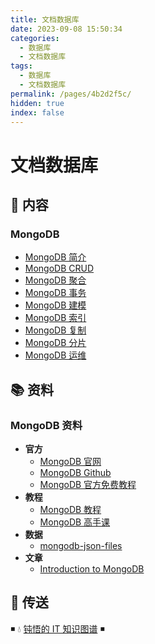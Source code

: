 ```yaml
---
title: 文档数据库
date: 2023-09-08 15:50:34
categories:
  - 数据库
  - 文档数据库
tags:
  - 数据库
  - 文档数据库
permalink: /pages/4b2d2f5c/
hidden: true
index: false
---
```


# 文档数据库

## 📖 内容

### MongoDB

- [MongoDB 简介](mongodb/MongoDB_简介.md)
- [MongoDB CRUD](mongodb/MongoDB_CRUD.md)
- [MongoDB 聚合](mongodb/MongoDB_聚合.md)
- [MongoDB 事务](mongodb/MongoDB_事务.md)
- [MongoDB 建模](mongodb/MongoDB_建模.md)
- [MongoDB 索引](mongodb/MongoDB_索引.md)
- [MongoDB 复制](mongodb/MongoDB_复制.md)
- [MongoDB 分片](mongodb/MongoDB_分片.md)
- [MongoDB 运维](mongodb/MongoDB_运维.md)

## 📚 资料

### MongoDB 资料

- **官方**
  - [MongoDB 官网](https://www.mongodb.com/)
  - [MongoDB Github](https://github.com/mongodb/mongo)
  - [MongoDB 官方免费教程](https://university.mongodb.com/)
- **教程**
  - [MongoDB 教程](https://www.runoob.com/mongodb/mongodb-tutorial.html)
  - [MongoDB 高手课](https://time.geekbang.org/course/intro/100040001)
- **数据**
  - [mongodb-json-files](https://github.com/ozlerhakan/mongodb-json-files)
- **文章**
  - [Introduction to MongoDB](https://www.slideshare.net/mdirolf/introduction-to-mongodb)

## 🚪 传送

◾ 💧 [钝悟的 IT 知识图谱](https://dunwu.github.io/waterdrop/) ◾
